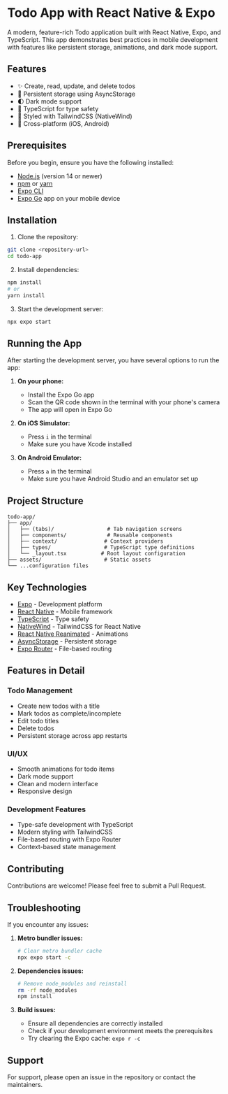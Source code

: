 # Todo App with React Native & Expo

A modern, feature-rich Todo application built with React Native, Expo, and TypeScript. This app demonstrates best practices in mobile development with features like persistent storage, animations, and dark mode support.

## Features

- ✨ Create, read, update, and delete todos
- 💾 Persistent storage using AsyncStorage
- 🌓 Dark mode support
- 🎯 TypeScript for type safety
- 💅 Styled with TailwindCSS (NativeWind)
- 📱 Cross-platform (iOS, Android)

## Prerequisites

Before you begin, ensure you have the following installed:
- [Node.js](https://nodejs.org/) (version 14 or newer)
- [npm](https://www.npmjs.com/) or [yarn](https://yarnpkg.com/)
- [Expo CLI](https://docs.expo.dev/get-started/installation/)
- [Expo Go](https://expo.dev/client) app on your mobile device

## Installation

1. Clone the repository:
```bash
git clone <repository-url>
cd todo-app
```

2. Install dependencies:
```bash
npm install
# or
yarn install
```

3. Start the development server:
```bash
npx expo start
```

## Running the App

After starting the development server, you have several options to run the app:

1. **On your phone:**
   - Install the Expo Go app
   - Scan the QR code shown in the terminal with your phone's camera
   - The app will open in Expo Go

2. **On iOS Simulator:**
   - Press `i` in the terminal
   - Make sure you have Xcode installed

3. **On Android Emulator:**
   - Press `a` in the terminal
   - Make sure you have Android Studio and an emulator set up

## Project Structure

```
todo-app/
├── app/
│   ├── (tabs)/                 # Tab navigation screens
│   ├── components/             # Reusable components
│   ├── context/               # Context providers
│   ├── types/                 # TypeScript type definitions
│   └── _layout.tsx           # Root layout configuration
├── assets/                    # Static assets
└── ...configuration files
```

## Key Technologies

- [Expo](https://expo.dev/) - Development platform
- [React Native](https://reactnative.dev/) - Mobile framework
- [TypeScript](https://www.typescriptlang.org/) - Type safety
- [NativeWind](https://www.nativewind.dev/) - TailwindCSS for React Native
- [React Native Reanimated](https://docs.swmansion.com/react-native-reanimated/) - Animations
- [AsyncStorage](https://react-native-async-storage.github.io/async-storage/) - Persistent storage
- [Expo Router](https://docs.expo.dev/router/introduction/) - File-based routing

## Features in Detail

### Todo Management
- Create new todos with a title
- Mark todos as complete/incomplete
- Edit todo titles
- Delete todos
- Persistent storage across app restarts

### UI/UX
- Smooth animations for todo items
- Dark mode support
- Clean and modern interface
- Responsive design

### Development Features
- Type-safe development with TypeScript
- Modern styling with TailwindCSS
- File-based routing with Expo Router
- Context-based state management

## Contributing

Contributions are welcome! Please feel free to submit a Pull Request.

## Troubleshooting

If you encounter any issues:

1. **Metro bundler issues:**
   ```bash
   # Clear metro bundler cache
   npx expo start -c
   ```

2. **Dependencies issues:**
   ```bash
   # Remove node_modules and reinstall
   rm -rf node_modules
   npm install
   ```

3. **Build issues:**
   - Ensure all dependencies are correctly installed
   - Check if your development environment meets the prerequisites
   - Try clearing the Expo cache: `expo r -c`

## Support

For support, please open an issue in the repository or contact the maintainers.

